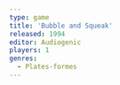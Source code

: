 ```yaml
---
type: game
title: 'Bubble and Squeak'
released: 1994
editor: Audiogenic
players: 1
genres:
  - Plates-formes
---
```

